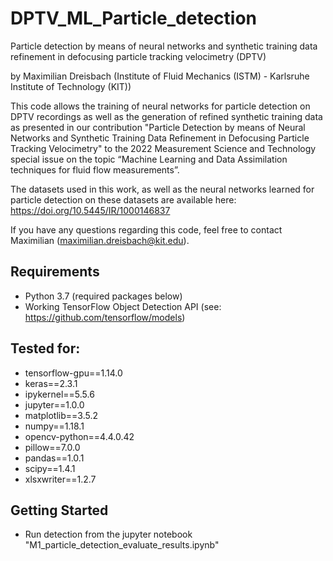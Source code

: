 # DPTV_ML_Particle_detection
Particle detection by means of neural networks and synthetic training data refinement in defocusing particle tracking velocimetry (DPTV)

by Maximilian Dreisbach (Institute of Fluid Mechanics (ISTM) - Karlsruhe Institute of Technology (KIT))

This code allows the training of neural networks for particle detection on DPTV recordings as well as the generation of refined synthetic training data as presented in our contribution "Particle Detection by means of Neural Networks and Synthetic Training Data Refinement in Defocusing Particle Tracking Velocimetry" to the 2022 Measurement Science and Technology special issue on the topic “Machine Learning and Data Assimilation techniques for fluid flow measurements”.

The datasets used in this work, as well as the neural networks learned for particle detection on these datasets are available here: https://doi.org/10.5445/IR/1000146837

If you have any questions regarding this code, feel free to contact Maximilian (maximilian.dreisbach@kit.edu).

## Requirements
- Python 3.7 (required packages below)
- Working TensorFlow Object Detection API (see: https://github.com/tensorflow/models)

## Tested for: 
- tensorflow-gpu==1.14.0 
- keras==2.3.1
- ipykernel==5.5.6
- jupyter==1.0.0
- matplotlib==3.5.2
- numpy==1.18.1
- opencv-python==4.4.0.42
- pillow==7.0.0
- pandas==1.0.1
- scipy==1.4.1
- xlsxwriter==1.2.7

## Getting Started
- Run detection from the jupyter notebook "M1_particle_detection_evaluate_results.ipynb"

